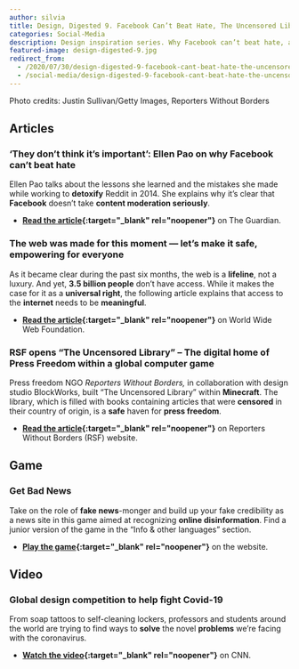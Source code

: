 ```yaml
---
author: silvia
title: Design, Digested 9. Facebook Can’t Beat Hate, The Uncensored Library and ‘Get Bad News’
categories: Social-Media
description: Design inspiration series. Why Facebook can’t beat hate, a safe haven for press freedom, a game to recognise disinformation.
featured-image: design-digested-9.jpg
redirect_from:
  - /2020/07/30/design-digested-9-facebook-cant-beat-hate-the-uncensored-library-and-get-bad-news/
  - /social-media/design-digested-9-facebook-cant-beat-hate-the-uncensored-library-and-get-bad-news/
---
```

Photo credits: Justin Sullivan/Getty Images, Reporters Without Borders

## Articles

### ‘They don’t think it’s important’: Ellen Pao on why Facebook can’t beat hate

Ellen Pao talks about the lessons she learned and the mistakes she made while working to **detoxify** Reddit in 2014. She explains why it’s clear that **Facebook** doesn’t take **content moderation seriously**.

* **[Read the article](https://www.theguardian.com/media/2020/jul/21/ellen-pao-facebook-free-speech-hate-social-media){:target="_blank" rel="noopener"}** on The Guardian.

### The web was made for this moment — let’s make it safe, empowering for everyone

As it became clear during the past six months, the web is a **lifeline**, not a luxury. And yet, **3.5 billion people** don’t have access. While it makes the case for it as a **universal right**, the following article explains that access to the **internet** needs to be **meaningful**.

* **[Read the article](https://webfoundation.org/2020/07/the-web-was-made-for-this-moment-lets-make-it-safe-empowering-for-everyone/){:target="_blank" rel="noopener"}** on World Wide Web Foundation.

### RSF opens “The Uncensored Library” – The digital home of Press Freedom within a global computer game

Press freedom NGO _Reporters Without Borders,_ in collaboration with design studio BlockWorks, built “The Uncensored Library” within **Minecraft**. The library, which is filled with books containing articles that were **censored** in their country of origin, is a **safe** haven for **press freedom**.

* **[Read the article](https://rsf.org/en/news/rsf-opens-uncensored-library-digital-home-press-freedom-within-global-computer-game){:target="_blank" rel="noopener"}** on Reporters Without Borders (RSF) website.

## Game

### Get Bad News

Take on the role of **fake news**-monger and build up your fake credibility as a news site in this game aimed at recognizing **online disinformation**. Find a junior version of the game in the “Info & other languages” section.

* **[Play the game](https://www.getbadnews.com/#intro){:target="_blank" rel="noopener"}** on the website.

## Video

### Global design competition to help fight Covid-19

From soap tattoos to self-cleaning lockers, professors and students around the world are trying to find ways to **solve** the novel **problems** we’re facing with the coronavirus.

* **[Watch the video](https://edition.cnn.com/videos/design/2020/06/05/grad-show-dubai-design-week-coronavirus-global-gateway-lon-orig.cnn){:target="_blank" rel="noopener"}** on CNN.
